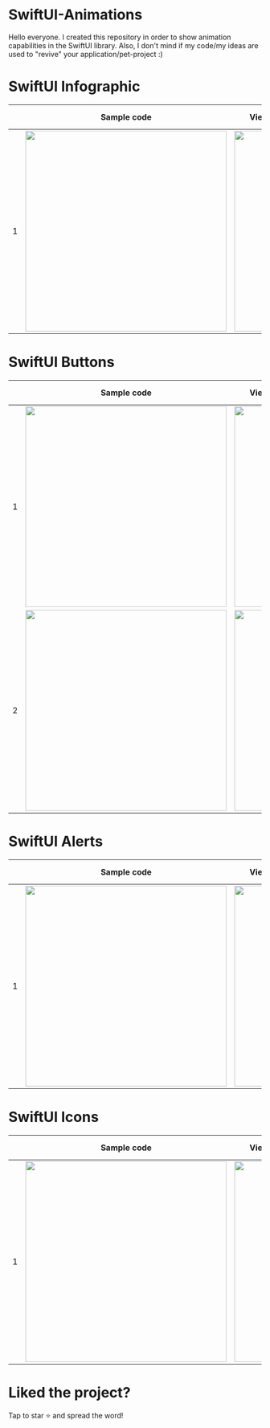 # SwiftUI-Animations

Hello everyone. I created this repository in order to show animation capabilities in the SwiftUI library. Also, I don't mind if my code/my ideas are used to "revive" your application/pet-project :)

# SwiftUI Infographic
|   | Sample code  | View animation | Full code |
|-- | ------------- | ------------- | --------- |
| 1 | <img src="https://github.com/PollyVern/ContentForRepositories/blob/main/SwiftUIAnimations/InfographicElementCode.png" height="400" width="400">  |<img src="https://github.com/PollyVern/ContentForRepositories/blob/main/SwiftUIAnimations/InfographicElementAnimation.gif" height="400" width="180">|[Link for Code](https://github.com/PollyVern/SwiftUI-Animations/tree/main/InfographicAnimations/InfographicElement)|

# SwiftUI Buttons

|   | Sample code  | View animation | Full code |
|-- | ------------- | ------------- | --------- |
| 1 | <img src="https://github.com/PollyVern/ContentForRepositories/blob/main/SwiftUIAnimations/SliderButtonSampleCode.png" height="400" width="400">  |<img src="https://github.com/PollyVern/ContentForRepositories/blob/main/SwiftUIAnimations/SliderButton.gif" height="400" width="180">|[Link for Code](https://github.com/PollyVern/SwiftUI-Animations/blob/main/ButtonAnimations/SliderButton.swift)|
| 2 | <img src="https://github.com/PollyVern/ContentForRepositories/blob/main/SwiftUIAnimations/PreloaderButtonCode.png" height="400" width="400">  |<img src="https://github.com/PollyVern/ContentForRepositories/blob/main/SwiftUIAnimations/PreloaderButtonAnimation.gif" height="400" width="180">|[Link for Code](https://github.com/PollyVern/SwiftUI-Animations/blob/main/ButtonAnimations/PreloaderButton.swift)|


# SwiftUI Alerts
|   | Sample code  | View animation | Full code |
|-- | ------------- | ------------- | --------- |
| 1 | <img src="https://github.com/PollyVern/ContentForRepositories/blob/main/SwiftUIAnimations/AlertSheetCode.png" height="400" width="400">  |<img src="https://github.com/PollyVern/ContentForRepositories/blob/main/SwiftUIAnimations/AlertSheetAnimation.gif" height="400" width="180">|[Link for Code](https://github.com/PollyVern/SwiftUI-Animations/blob/main/AlertAnimations/AlertSheet.swift)|

# SwiftUI Icons

|   | Sample code  | View animation | Full code |
|-- | ------------- | ------------- | --------- |
| 1 | <img src="https://github.com/PollyVern/ContentForRepositories/blob/main/SwiftUIAnimations/PhotoAppIOSCode.png" height="400" width="400">  |<img src="https://github.com/PollyVern/ContentForRepositories/blob/main/SwiftUIAnimations/PhotoAppIOS.gif" height="400" width="180">|[Link for Code](https://github.com/PollyVern/SwiftUI-Animations/blob/main/IconsAnimations/PhotoAppIOS.swift)|

# Liked the project?
Tap to star ⭐️ and spread the word!
